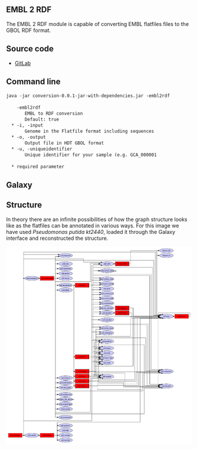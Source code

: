 EMBL 2 RDF
------------

The EMBL 2 RDF module is capable of converting EMBL flatfiles files to the GBOL RDF format. 


Source code
-----------
* [GitLab](https://gitlab.com/sapp/conversion)

Command line
------
    java -jar conversion-0.0.1-jar-with-dependencies.jar -embl2rdf
    
	    -embl2rdf
	       EMBL to RDF conversion
	       Default: true
	  * -i, -input
	       Genome in the Flatfile format including sequences
	  * -o, -output
	       Output file in HDT GBOL format
	  * -u, -uniqueidentifier
	       Unique identifier for your sample (e.g. GCA_000001
	
	  * required parameter

Galaxy
------



Structure
---------

In theory there are an infinite possibilities of how the graph structure looks like as the flatfiles can be annotated in various ways. For this image we have used *Pseudomonas putida kt2440*, loaded it through the Galaxy interface and reconstructed the structure.

![KT2440](images/kt2440.png)